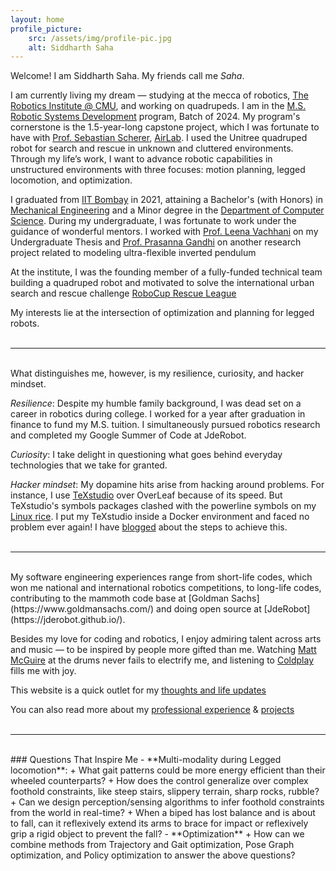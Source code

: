 ```yaml
---
layout: home
profile_picture:
    src: /assets/img/profile-pic.jpg
    alt: Siddharth Saha
---
```


Welcome! I am Siddharth Saha. My friends call me *Saha*. 

I am currently living my dream — studying at the mecca of robotics, [The Robotics Institute @ CMU](https://www.ri.cmu.edu/), and working on quadrupeds. I am in the [M.S. Robotic Systems Development](https://mrsd.ri.cmu.edu/) program, Batch of 2024. My program's cornerstone is the 1.5-year-long capstone project, which I was fortunate to have with [Prof. Sebastian Scherer](https://www.ri.cmu.edu/ri-faculty/sebastian-scherer/), [AirLab](https://www.ri.cmu.edu/robotics-groups/air-lab/). I used the Unitree quadruped robot for search and rescue in unknown and cluttered environments. Through my life’s work, I want to advance robotic capabilities in unstructured environments with three focuses: motion planning, legged locomotion, and optimization.


I graduated from [IIT Bombay](https://www.iitb.ac.in/) in 2021, attaining a Bachelor's (with Honors) in [Mechanical Engineering](https://www.me.iitb.ac.in/) and a Minor degree in the [Department of Computer Science](https://www.cse.iitb.ac.in/). During my undergraduate, I was fortunate to work under the guidance of wonderful mentors. I worked with [Prof. Leena Vachhani](https://www.sc.iitb.ac.in/~leena/) on my Undergraduate Thesis and [Prof. Prasanna Gandhi](https://www.me.iitb.ac.in/~gandhi/) on another research project related to modeling ultra-flexible inverted pendulum

At the institute, I was the founding member of a fully-funded technical team building a quadruped robot and motivated to solve the international urban search and rescue challenge [RoboCup Rescue League](https://www.robocup.org/leagues/10)

My interests lie at the intersection of optimization and planning for legged robots.  
<br>

---
<br>
What distinguishes me, however, is my resilience, curiosity, and hacker mindset.

*Resilience*: Despite my humble family background, I was dead set on a career in robotics during college. I worked for a year after graduation in finance to fund my M.S. tuition. I simultaneously pursued robotics research and completed my Google Summer of Code at JdeRobot.

*Curiosity*: I take delight in questioning what goes behind everyday technologies that we take for granted.

*Hacker mindset*: My dopamine hits arise from hacking around problems. For instance, I use [TeXstudio](https://www.texstudio.org/) over OverLeaf because of its speed. But TeXstudio's symbols packages clashed with the powerline symbols on my [Linux rice](https://trunc8.github.io/2021/03/10/first-linux-rice). I put my TeXstudio inside a Docker environment and faced no problem ever again! I have [blogged](https://trunc8.github.io/2021/05/22/tut-texstudio-docker) about the steps to achieve this.  
<br>

---
<br>
My software engineering experiences range from short-life codes, which won me national and international robotics competitions, to long-life codes, contributing to the mammoth code base at [Goldman Sachs](https://www.goldmansachs.com/) and doing open source at [JdeRobot](https://jderobot.github.io/).

Besides my love for coding and robotics, I enjoy admiring talent across arts and music — to be inspired by people more gifted than me. Watching [Matt McGuire](https://www.youtube.com/channel/UCLYgzfr61oR0a9yskssoERg) at the drums never fails to electrify me, and listening to [Coldplay](https://open.spotify.com/track/23khhseCLQqVMCIT1WMAns?si=ea502276098045d1) fills me with joy.

This website is a quick outlet for my [thoughts and life updates](blog)

You can also read more about my [professional experience](work) & [projects](project)  
<br>

---
<br>
### Questions That Inspire Me
- **Multi-modality during Legged locomotion**: 
    + What gait patterns could be more energy efficient than their wheeled counterparts?
    + How does the control generalize over complex foothold constraints, like steep stairs, slippery terrain, sharp rocks, rubble? 
    + Can we design perception/sensing algorithms to infer foothold constraints from the world in real-time? 
    + When a biped has lost balance and is about to fall, can it reflexively extend its arms to brace for impact or reflexively grip a rigid object to prevent the fall?
- **Optimization**
    + How can we combine methods from Trajectory and Gait optimization, Pose Graph optimization, and Policy optimization to answer the above questions?


